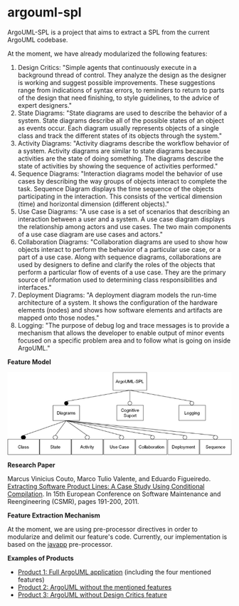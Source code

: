 # argouml-spl

ArgoUML-SPL is a project that aims to extract a SPL from the current ArgoUML codebase.

At the moment, we have already modularized the following features:

<OL>

<LI> Design Critics: "Simple agents that continuously execute in a background thread of control. They analyze the design as the designer is working and suggest possible improvements. These suggestions range from indications of syntax errors, to reminders to return to parts of the design that need finishing, to style guidelines, to the advice of expert designers."

<LI> State Diagrams: "State diagrams are used to describe the behavior of a system. State diagrams describe all of the possible states of an object as events occur. Each diagram usually represents objects of a single class and track the different states of its objects through the system."

<LI> Activity Diagrams: "Activity diagrams describe the workflow behavior of a system. Activity diagrams are similar to state diagrams because activities are the state of doing something. The diagrams describe the state of activities by showing the sequence of activities performed."

<LI> Sequence Diagrams: "Interaction diagrams model the behavior of use cases by describing the way groups of objects interact to complete the task. Sequence Diagram displays the time sequence of the objects participating in the interaction. This consists of the vertical dimension (time) and horizontal dimension (different objects)."

<LI> Use Case Diagrams: "A use case is a set of scenarios that describing an interaction between a user and a system. A use case diagram displays the relationship among actors and use cases. The two main components of a use case diagram are use cases and actors."

<LI> Collaboration Diagrams: "Collaboration diagrams are used to show how objects interact to perform the behavior of a particular use case, or a part of a use case. Along with sequence diagrams, collaborations are used by designers to define and clarify the roles of the objects that perform a particular flow of events of a use case. They are the primary source of information used to determining class responsibilities and interfaces."

<LI> Deployment Diagrams: "A deployment diagram models the run-time architecture of a system. It shows the configuration of the hardware elements (nodes) and shows how software elements and artifacts are mapped onto those nodes."

<LI> Logging: "The purpose of debug log and trace messages is to provide a mechanism that allows the developer to enable output of minor events focused on a specific problem area and to follow what is going on inside ArgoUML."

</OL>

<P>
<B>Feature Model</B>
<P>

<img align="middle" alt="ArgoUML-SPL Feature Model" src="https://github.com/ASERG-UFMG/argouml-spl/blob/master/ArgoUML-SPL_FeatureModel.png"></center>

<P>
<B> Research Paper</B>
<P>

Marcus Vinicius Couto, Marco Tulio Valente, and Eduardo Figueiredo. <A HREF="http://homepages.dcc.ufmg.br/~mtov/pub/2011_csmr_argouml.pdf"> Extracting Software Product Lines: A Case Study Using Conditional Compilation</A>. In 15th European Conference on Software Maintenance and Reengineering (CSMR), pages 191-200, 2011.

<p>
<B>Feature Extraction Mechanism</B>

<p>At the moment, we are using pre-processor directives in order to modularize and delimit our feature's code. Currently, our implementation is based on the <a href="http://www.slashdev.ca/javapp/">javapp</a> pre-processor.</p>

<P>
<B>Examples of Products</B>

<ul>

<li><a href="https://github.com/ASERG-UFMG/argouml-spl/blob/master/products/argouml-spl_full.zip?raw=true">Product 1: Full ArgoUML application</a> (including the four mentioned features) 

<li><a href="https://github.com/ASERG-UFMG/argouml-spl/blob/master/products/argouml-spl_no-features.zip?raw=true">Product 2: ArgoUML without the  mentioned features</a> 
		
<li><a href="https://github.com/ASERG-UFMG/argouml-spl/blob/master/products/argouml-spl_no-cognitive.zip?raw=true">Product 3: ArgoUML without Design Critics feature</a> 

</ul>
